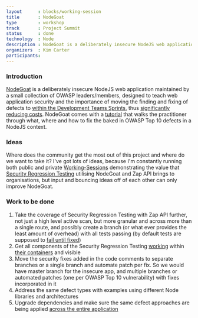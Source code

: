 ```yaml
---
layout      : blocks/working-session
title       : NodeGoat
type        : workshop
track       : Project Summit
status      : done
technology  : Node
description : NodeGoat is a deliberately insecure NodeJS web application maintained by a small collection of OWASP leaders/members, designed to teach web application security and the importance of moving the finding and fixing of defects to within the Development Teams Sprints.
organizers  : Kim Carter
participants:
---
```


### Introduction

[NodeGoat](https://github.com/OWASP/NodeGoat) is a deliberately insecure NodeJS web application maintained by a small collection of OWASP leaders/members, designed to teach web application security and the importance of moving the finding and fixing of defects to [within the Development Teams Sprints](https://leanpub.com/holistic-infosec-for-web-developers/read#leanpub-auto-security-focussed-tdd), thus [significantly reducing costs](https://leanpub.com/holistic-infosec-for-web-developers/read#leanpub-auto-cheapest-place-to-deal-with-defects). NodeGoat comes with a [tutorial](https://nodegoat.herokuapp.com/tutorial) that walks the practitioner through what, where and how to fix the baked in OWASP Top 10 defects in a NodeJS context.

### Ideas

Where does the community get the most out of this project and where do we want to take it? I've got lots of ideas, because I'm constantly running both public and private [Working-Sessions](https://blog.binarymist.net/presentations-publications/) demonstrating the value that [Security Regression Testing](https://github.com/binarymist/NodeGoat/wiki/Security-Regression-Testing-with-Zap-API) utilising NodeGoat and Zap API brings to organisations, but input and bouncing ideas off of each other can only improve NodeGoat.

### Work to be done

1. Take the coverage of Security Regression Testing with Zap API further, not just a high level active scan, but more granular and across more than a single route, and possibly create a branch (or what ever provides the least amount of overhead) with all tests passing (by default tests are supposed to [fail until fixed](https://youtu.be/DrwXUOJWMoo))
2. Get all components of the Security Regression Testing [working](https://github.com/OWASP/NodeGoat/issues/60) within [their containers](https://github.com/OWASP/NodeGoat/issues/60) and visible
3. Move the security fixes added in the code comments to separate branches or a single branch and automate patch per fix. So we would have master branch for the insecure app, and multiple branches or automated patches (one per OWASP Top 10 vulnerability) with fixes incorporated in it
4. Address the same defect types with examples using different Node libraries and architectures
5. Upgrade dependencies and make sure the same defect approaches are being applied [across the entire application](https://github.com/OWASP/NodeGoat/issues/82)




